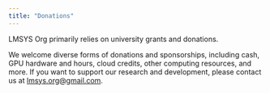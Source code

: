 ```yaml
---
title: "Donations"
---
```

        
LMSYS Org primarily relies on university grants and donations.

We welcome diverse forms of donations and sponsorships, including cash, GPU hardware and hours, cloud credits, other computing resources, and more.
If you want to support our research and development, please contact us at [lmsys.org@gmail.com](mailto:lmsysorg@gmail.com?subject=Donation%20to%20LMSYS%20Org).
